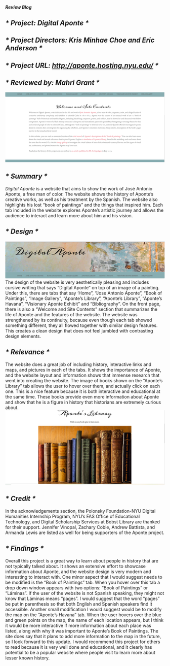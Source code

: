 #### _Review Blog_ ####
## _* Project: Digital Aponte *_ ##
## _* Project Directors: Kris Minhae Choe and Eric Anderson *_ ##
## _* Project URL: http://aponte.hosting.nyu.edu/ *_ ##
## _* Reviewed by:  Mahri Grant *_ ##
![Screenshot (3).png](https://github.com/mahrigrant/mahrigrant/blob/main/images/Screenshot%20(3).png)
## _* Summary *_ ##
_Digital Aponte_ is a website that aims to show the work of José Antonio Aponte, a free man of color. The website shows the history of Aponte’s creative works, as well as his treatment by the Spanish. The website also highlights his lost “book of paintings” and the things that inspired him. Each tab included in the website explores Aponte’s artistic journey and allows the audience to interact and learn more about him and his vision. 

## _* Design *_ ##
![Screenshot (5).png](https://github.com/mahrigrant/mahrigrant/blob/main/images/Screenshot%20(5).png)
The design of the website is very aesthetically pleasing and includes cursive writing that says “Digital Aponte” on top of an image of a painting. Under this, there are tabs that say ‘Home”, “Jose Antonio Aponte”, “Book of Paintings”, “Image Gallery”, “Aponte’s Library”, “Aponte’s Library”, “Aponte’s Havana”, “Visionary Aponte Exhibit” and “Bibliography”. On the front page, there is also a “Welcome and Site Contents” section that summarizes the life of Aponte and the features of the website. The website was strengthened by its continuity, because even though each tab showed something different, they all flowed together with similar design features. This creates a clean design that does not feel jumbled with contrasting design elements. 
 
## _* Relevance *_ ##
The website does a great job of including history, interactive links and maps, and pictures in each of the tabs. It shows the importance of Aponte, and the website layout and information shows that immense research that went into creating the website. The image of books shown on the “Aponte’s Library” tab allows the user to hover over them, and actually click on each one. This is a nice feature because it is both interactive and educational at the same time. These books provide even more information about Aponte and show that he is a figure in history that historians are extremely curious about. 
![Screenshot (9).png](https://github.com/mahrigrant/mahrigrant/blob/main/images/Screenshot%20(9).png)
## _* Credit *_ ##
In the acknowledgements section, the Polonsky Foundation-NYU Digital Humanities Internship Program, NYU’s FAS Office of Educational Technology, and Digital Scholarship Services at Bobst Library are thanked for their support. Jennifer Vinopal, Zachary Coble, Andrew Battista, and Armanda Lewis are listed as well for being supporters of the Aponte project.

## _* Findings *_ ##
Overall this project is a great way to learn about people in history that are not typically talked about. It shows an extensive effort to showcase information about Aponte, and the website design is very modern and interesting to interact with. One minor aspect that I would suggest needs to be modified is the “Book of Paintings” tab. When you hover over this tab a drop down window appears with two options: “Book of Paintings” or “Láminas”. If the user of the website is not Spanish speaking, they might not know that Láminas means “pages”. I would suggest that the word “pages” be put in parenthesis so that both English and Spanish speakers find it accessible. Another small modification I would suggest would be to modify the map on the “Aponte’s Havana” tab. When the user hovers over the blue and green points on the map, the name of each location appears, but I think it would be more interactive if more information about each place was listed, along with why it was important to Aponte’s Book of Paintings. The site does say that it plans to add more information to the map in the future, so I look forward to this update. I would recommend this project for others to read because it is very well done and educational, and it clearly has potential to be a popular website where people visit to learn more about lesser known history.
